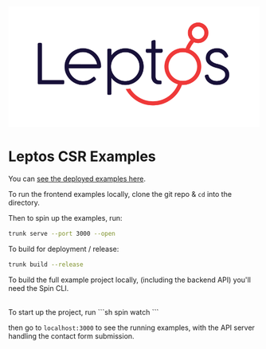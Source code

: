 <picture>
    <source srcset="https://raw.githubusercontent.com/leptos-rs/leptos/main/docs/logos/Leptos_logo_Solid_White.svg" media="(prefers-color-scheme: dark)">
    <img src="https://raw.githubusercontent.com/leptos-rs/leptos/main/docs/logos/Leptos_logo_RGB.svg" alt="Leptos Logo">
</picture>

# Leptos CSR Examples

You can [see the deployed examples here][deployed-examples].

To run the frontend examples locally, clone the git repo & `cd` into the directory.

Then to spin up the examples, run:

```sh
trunk serve --port 3000 --open
```

To build for deployment / release:

```sh
trunk build --release
```

To build the full example project locally, (including the backend API) you'll need the Spin CLI.

<br/>
To start up the project, run
```sh
spin watch
```

then go to `localhost:3000` to see the running examples, with the API server handling the contact form submission.

[deployed-examples]: https://csr-examples-hjh4tnot.fermyon.app
